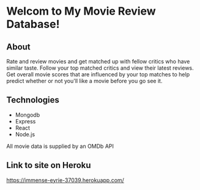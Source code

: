 # Welcom to My Movie Review Database!

## About

Rate and review movies and get matched up with fellow critics who have similar taste. 
Follow your top matched critics and view their latest reviews. Get overall movie 
scores that are influenced by your top matches to help predict whether or not you'll 
like a movie before you go see it.

## Technologies

* Mongodb
* Express
* React
* Node.js

All movie data is supplied by an OMDb API

## Link to site on Heroku

https://immense-eyrie-37039.herokuapp.com/




